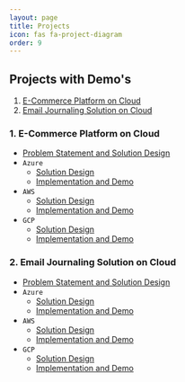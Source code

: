 ```yaml
---
layout: page
title: Projects
icon: fas fa-project-diagram
order: 9
---
```


## Projects with Demo's
1. [E-Commerce Platform on Cloud](#1-e-commerce-platform-on-cloud)
2. [Email Journaling Solution on Cloud](#2-email-journaling-solution-on-cloud)


###  1.  E-Commerce Platform on Cloud
- [Problem Statement and Solution Design](../_posts/projects/e-commerce-platform/2024-01-03-e-commerce-platform-cloud.md)
- `Azure`
    + [Solution Design](../_posts/projects/e-commerce-platform/2024-01-03-e-commerce-platform-azure.md)
    + [Implementation and Demo](../_posts/projects/e-commerce-platform/2024-01-03-e-commerce-platform-azure-demo.md)
- `AWS`
    + [Solution Design](../_posts/projects/e-commerce-platform/2024-01-03-e-commerce-platform-aws.md)
    + [Implementation and Demo](../_posts/projects/e-commerce-platform/2024-01-03-e-commerce-platform-aws-demo.md)
- `GCP`
    + [Solution Design](../_posts/projects/e-commerce-platform/2024-01-03-e-commerce-platform-gcp.md)
    + [Implementation and Demo](../_posts/projects/e-commerce-platform/2024-01-03-e-commerce-platform-gcp-demo.md)

### 2.  Email Journaling Solution on Cloud
- [Problem Statement and Solution Design](../_posts/projects/email-journaling/email-journaling-cloud.md)
- `Azure`
    + [Solution Design](../_posts/projects/email-journaling/email-journaling-azure.md)
    + [Implementation and Demo](../_posts/projects/email-journaling/email-journaling-azure-demo.md)
- `AWS`
    + [Solution Design](../_posts/projects/email-journaling/email-journaling-aws.md)
    + [Implementation and Demo](../_posts/projects/email-journaling/email-journaling-aws-demo.md)
- `GCP`
    + [Solution Design](../_posts/projects/email-journaling/email-journaling-gcp.md)
    + [Implementation and Demo](../_posts/projects/email-journaling/email-journaling-gcp-demo.md)